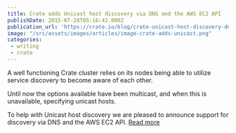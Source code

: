 ```yaml
---
title: Crate adds Unicast host discovery via DNS and the AWS EC2 API
publishDate: 2015-07-28T05:16:42.000Z
publication_url: 'https://crate.io/blog/crate-unicast-host-discovery-dns-aws/'
image: "/src/assets/images/articles/image-crate-adds-unicast.png"
categories:
 - writing
 - crate
---
```


A well functioning Crate cluster relies on its nodes being able to utilize service discovery to become aware of each other.

Until now the options available have been multicast, and when this is unavailable, specifying unicast hosts.

To help with Unicast host discovery we are pleased to announce support for discovery via DNS and the AWS EC2 API. [Read more](ttps://crate.io/blog/crate-unicast-host-discovery-dns-aws/)
